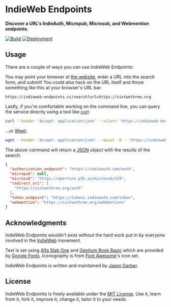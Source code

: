 # IndieWeb Endpoints

**Discover a URL's IndieAuth, Micropub, Microsub, and Webmention endpoints.**

[![Build](https://img.shields.io/github/actions/workflow/status/jgarber623/indieweb-endpoints.cc/ci.yml?branch=main&logo=github&style=for-the-badge)](https://github.com/jgarber623/indieweb-endpoints.cc/actions/workflows/ci.yml)
[![Deployment](https://img.shields.io/github/deployments/jgarber623/indieweb-endpoints.cc/production?label=Deployment&logo=github&style=for-the-badge)](https://github.com/jgarber623/indieweb-endpoints.cc/deployments/activity_log?environment=production)

## Usage

There are a couple of ways you can use IndieWeb Endpoints:

You may point your browser at [the website](https://indieweb-endpoints.cc), enter a URL into the search form, and submit! You could also hack on the URL itself and throw something like this at your browser's URL bar:

```text
https://indieweb-endpoints.cc/search?url=https://sixtwothree.org
```

Lastly, if you're comfortable working on the command line, you can query the service directly using a tool like [curl](https://curl.haxx.se):

```sh
curl --header 'Accept: application/json' --silent 'https://indieweb-endpoints.cc/search?url=https://sixtwothree.org'
```

…or [Wget](https://www.gnu.org/software/wget/):

```sh
wget --header 'Accept: application/json' --quiet -O - 'https://indieweb-endpoints.cc/search?url=https://sixtwothree.org'
```

The above command will return a [JSON](https://json.org) object with the results of the search:

```json
{
  "authorization_endpoint": "https://indieauth.com/auth",
  "micropub": null,
  "microsub": "https://aperture.p3k.io/microsub/219",
  "redirect_uri": [
    "https://sixtwothree.org/auth"
  ],
  "token_endpoint": "https://tokens.indieauth.com/token",
  "webmention": "https://sixtwothree.org/webmentions"
}
```

## Acknowledgments

IndieWeb Endpoints wouldn't exist without the hard work put in by everyone involved in the [IndieWeb](https://indieweb.org) movement.

Text is set using [Alfa Slab One](https://fonts.google.com/specimen/Alfa+Slab+One) and [Gentium Book Basic](https://fonts.google.com/specimen/Gentium+Book+Basic) which are provided by [Google Fonts](https://fonts.google.com). Iconography is from [Font Awesome](https://fontawesome.com)'s icon set.

IndieWeb Endpoints is written and maintained by [Jason Garber](https://sixtwothree.org).

## License

IndieWeb Endpoints is freely available under the [MIT License](https://opensource.org/licenses/MIT). Use it, learn from it, fork it, improve it, change it, tailor it to your needs.
